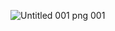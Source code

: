 
![Untitled 001 png 001](https://github.com/LouisPino/LouisPino/assets/130365689/f552a96f-d39b-48c8-b23e-8dce1099c495)


<!--
**LouisPino/LouisPino** is a ✨ _special_ ✨ repository because its `README.md` (this file) appears on your GitHub profile.

Here are some ideas to get you started:

- 🔭 I’m currently working on ...
- 🌱 I’m currently learning ...
- 👯 I’m looking to collaborate on ...
- 🤔 I’m looking for help with ...
- 💬 Ask me about ...
- 📫 How to reach me: ...
- 😄 Pronouns: ...
- ⚡ Fun fact: ...
-->
